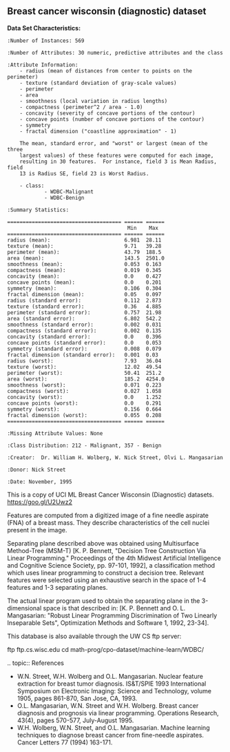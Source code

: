 
Breast cancer wisconsin (diagnostic) dataset
--------------------------------------------

**Data Set Characteristics:**

    :Number of Instances: 569

    :Number of Attributes: 30 numeric, predictive attributes and the class

    :Attribute Information:
        - radius (mean of distances from center to points on the perimeter)
        - texture (standard deviation of gray-scale values)
        - perimeter
        - area
        - smoothness (local variation in radius lengths)
        - compactness (perimeter^2 / area - 1.0)
        - concavity (severity of concave portions of the contour)
        - concave points (number of concave portions of the contour)
        - symmetry 
        - fractal dimension ("coastline approximation" - 1)

        The mean, standard error, and "worst" or largest (mean of the three
        largest values) of these features were computed for each image,
        resulting in 30 features.  For instance, field 3 is Mean Radius, field
        13 is Radius SE, field 23 is Worst Radius.

        - class:
                - WDBC-Malignant
                - WDBC-Benign

    :Summary Statistics:

    ===================================== ====== ======
                                           Min    Max
    ===================================== ====== ======
    radius (mean):                        6.981  28.11
    texture (mean):                       9.71   39.28
    perimeter (mean):                     43.79  188.5
    area (mean):                          143.5  2501.0
    smoothness (mean):                    0.053  0.163
    compactness (mean):                   0.019  0.345
    concavity (mean):                     0.0    0.427
    concave points (mean):                0.0    0.201
    symmetry (mean):                      0.106  0.304
    fractal dimension (mean):             0.05   0.097
    radius (standard error):              0.112  2.873
    texture (standard error):             0.36   4.885
    perimeter (standard error):           0.757  21.98
    area (standard error):                6.802  542.2
    smoothness (standard error):          0.002  0.031
    compactness (standard error):         0.002  0.135
    concavity (standard error):           0.0    0.396
    concave points (standard error):      0.0    0.053
    symmetry (standard error):            0.008  0.079
    fractal dimension (standard error):   0.001  0.03
    radius (worst):                       7.93   36.04
    texture (worst):                      12.02  49.54
    perimeter (worst):                    50.41  251.2
    area (worst):                         185.2  4254.0
    smoothness (worst):                   0.071  0.223
    compactness (worst):                  0.027  1.058
    concavity (worst):                    0.0    1.252
    concave points (worst):               0.0    0.291
    symmetry (worst):                     0.156  0.664
    fractal dimension (worst):            0.055  0.208
    ===================================== ====== ======

    :Missing Attribute Values: None

    :Class Distribution: 212 - Malignant, 357 - Benign

    :Creator:  Dr. William H. Wolberg, W. Nick Street, Olvi L. Mangasarian

    :Donor: Nick Street

    :Date: November, 1995

This is a copy of UCI ML Breast Cancer Wisconsin (Diagnostic) datasets.
https://goo.gl/U2Uwz2

Features are computed from a digitized image of a fine needle
aspirate (FNA) of a breast mass.  They describe
characteristics of the cell nuclei present in the image.

Separating plane described above was obtained using
Multisurface Method-Tree (MSM-T) [K. P. Bennett, "Decision Tree
Construction Via Linear Programming." Proceedings of the 4th
Midwest Artificial Intelligence and Cognitive Science Society,
pp. 97-101, 1992], a classification method which uses linear
programming to construct a decision tree.  Relevant features
were selected using an exhaustive search in the space of 1-4
features and 1-3 separating planes.

The actual linear program used to obtain the separating plane
in the 3-dimensional space is that described in:
[K. P. Bennett and O. L. Mangasarian: "Robust Linear
Programming Discrimination of Two Linearly Inseparable Sets",
Optimization Methods and Software 1, 1992, 23-34].

This database is also available through the UW CS ftp server:

ftp ftp.cs.wisc.edu
cd math-prog/cpo-dataset/machine-learn/WDBC/

.. topic:: References

   - W.N. Street, W.H. Wolberg and O.L. Mangasarian. Nuclear feature extraction 
     for breast tumor diagnosis. IS&T/SPIE 1993 International Symposium on 
     Electronic Imaging: Science and Technology, volume 1905, pages 861-870,
     San Jose, CA, 1993.
   - O.L. Mangasarian, W.N. Street and W.H. Wolberg. Breast cancer diagnosis and 
     prognosis via linear programming. Operations Research, 43(4), pages 570-577, 
     July-August 1995.
   - W.H. Wolberg, W.N. Street, and O.L. Mangasarian. Machine learning techniques
     to diagnose breast cancer from fine-needle aspirates. Cancer Letters 77 (1994) 
163-171.
